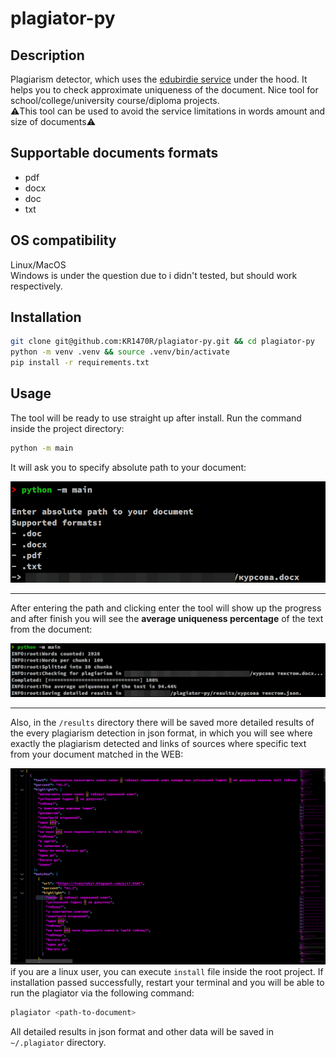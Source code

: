 
# plagiator-py
## Description
Plagiarism detector, which uses the [edubirdie service](https://edubirdie.com/perevirka-na-plagiat) under the hood. It helps you to check approximate uniqueness of the document. Nice tool for school/college/university course/diploma projects. \
⚠️This tool can be used to avoid the service limitations in words amount and size of documents⚠️
## Supportable documents formats

 - pdf
 - docx
 - doc
 - txt
## OS compatibility
Linux/MacOS\
Windows is under the question due to i didn't tested, but should work respectively. 
## Installation
```bash
git clone git@github.com:KR1470R/plagiator-py.git && cd plagiator-py
python -m venv .venv && source .venv/bin/activate
pip install -r requirements.txt
```
## Usage
The tool will be ready to use straight up after install.
Run the command inside the project directory:
```bash
python -m main
```
It will ask you to specify absolute path to your document:

![prompt image](https://github.com/KR1470R/plagiator-py/blob/master/assets/prompt.png)
<hr>

After entering the path and clicking enter the tool will show up the progress and after finish you will see the **average uniqueness percentage** of the text from the document:

![finish image](https://github.com/KR1470R/plagiator-py/blob/master/assets/finish.png)
<hr>

Also, in the `/results` directory there will be saved more detailed results of the every plagiarism detection in json format, in which you will see where exactly the plagiarism detected and links of sources where specific text from your document matched in the WEB:

![results example image](https://github.com/KR1470R/plagiator-py/blob/master/assets/results_example.png)
if you are a linux user, you can execute `install` file inside the root project. If installation passed successfully, restart your terminal and you will be able to run the plagiator via the following command:
```bash
plagiator <path-to-document>
```
All detailed results in json format and other data will be saved in `~/.plagiator` directory.
